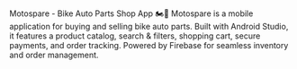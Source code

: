 Motospare - Bike Auto Parts Shop App 🏍️🔧
Motospare is a mobile application for buying and selling bike auto parts. 
Built with Android Studio, it features a product catalog, search & filters, shopping cart, secure payments, and order tracking. 
Powered by Firebase for seamless inventory and order management.
